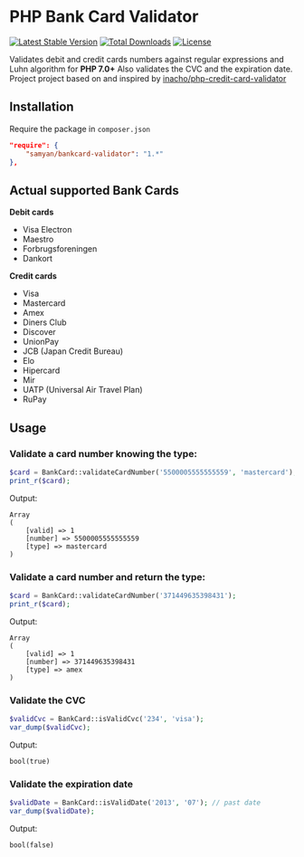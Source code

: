 # PHP Bank Card Validator

[![Latest Stable Version](https://poser.pugx.org/samyan/bankcard-validator/v)](//packagist.org/packages/samyan/bankcard-validator)
[![Total Downloads](https://poser.pugx.org/samyan/bankcard-validator/downloads)](//packagist.org/packages/samyan/bankcard-validator)
[![License](https://poser.pugx.org/samyan/bankcard-validator/license)](//packagist.org/packages/samyan/bankcard-validator)

Validates debit and credit cards numbers against regular expressions and Luhn algorithm for **PHP 7.0+**
Also validates the CVC and the expiration date.
Project project based on and inspired by [inacho/php-credit-card-validator](https://github.com/inacho/php-credit-card-validator)

## Installation

Require the package in `composer.json`

```json
"require": {
    "samyan/bankcard-validator": "1.*"
},
```

## Actual supported Bank Cards
**Debit cards**
* Visa Electron
* Maestro
* Forbrugsforeningen
* Dankort

**Credit cards**
* Visa
* Mastercard
* Amex
* Diners Club
* Discover
* UnionPay
* JCB (Japan Credit Bureau)
* Elo
* Hipercard
* Mir
* UATP (Universal Air Travel Plan)
* RuPay

## Usage

### Validate a card number knowing the type:

```php
$card = BankCard::validateCardNumber('5500005555555559', 'mastercard');
print_r($card);
```

Output:

```
Array
(
    [valid] => 1
    [number] => 5500005555555559
    [type] => mastercard
)
```

### Validate a card number and return the type:

```php
$card = BankCard::validateCardNumber('371449635398431');
print_r($card);
```

Output:

```
Array
(
    [valid] => 1
    [number] => 371449635398431
    [type] => amex
)
```

### Validate the CVC

```php
$validCvc = BankCard::isValidCvc('234', 'visa');
var_dump($validCvc);
```

Output:

```
bool(true)
```

### Validate the expiration date

```php
$validDate = BankCard::isValidDate('2013', '07'); // past date
var_dump($validDate);
```

Output:

```
bool(false)
```